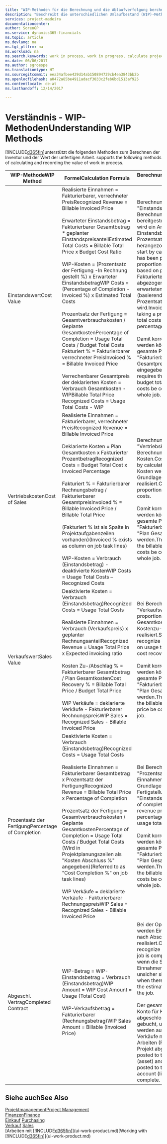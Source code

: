 ```yaml
---
title: "WIP-Methoden für die Berechnung und die Ablaufverfolgung berchnen und aufzeichnen | Microsoft Docs."
description: "Beschreibt die unterschiedlichen Umlaufbestand (WIP)-Methoden, die verwendet werden können, um Finanzdaten für Projekte zu senden und zu überwachen, die im Umlaufbestand sind."
services: project-madeira
documentationcenter: 
author: SorenGP
ms.service: dynamics365-financials
ms.topic: article
ms.devlang: na
ms.tgt_pltfrm: na
ms.workload: na
ms.search.keywords: work in process, work in progress, calculate project WIP
ms.date: 06/06/2017
ms.author: sgroespe
ms.translationtype: HT
ms.sourcegitcommit: eea34afbee429d14ab150894729cb4ea3843bb2b
ms.openlocfilehash: a0472a85be4911adacf3033c2feb6bd1513af925
ms.contentlocale: de-at
ms.lasthandoff: 12/14/2017

---
```

# <a name="understanding-wip-methods"></a><span data-ttu-id="9f862-103">Verständnis - WIP-Methoden</span><span class="sxs-lookup"><span data-stu-id="9f862-103">Understanding WIP Methods</span></span>
[!INCLUDE[d365fin](includes/d365fin_md.md)]<span data-ttu-id="9f862-104">unterstützt die folgenden Methoden zum Berechnen der Inventur und der Wert der unfertigen Arbeit.</span><span class="sxs-lookup"><span data-stu-id="9f862-104"> supports the following methods of calculating and recording the value of work in process.</span></span>

| <span data-ttu-id="9f862-105">WIP-Methode</span><span class="sxs-lookup"><span data-stu-id="9f862-105">WIP Method</span></span> | <span data-ttu-id="9f862-106">Formel</span><span class="sxs-lookup"><span data-stu-id="9f862-106">Calculation Formula</span></span> | <span data-ttu-id="9f862-107">Berechnungsbeschreibung</span><span class="sxs-lookup"><span data-stu-id="9f862-107">Calculation Description</span></span> |
| --- | --- | --- |
| <span data-ttu-id="9f862-108">Einstandswert</span><span class="sxs-lookup"><span data-stu-id="9f862-108">Cost Value</span></span> |<span data-ttu-id="9f862-109">Realisierte Einnahmen = Fakturierbarer, verrechneter Preis</span><span class="sxs-lookup"><span data-stu-id="9f862-109">Recognized Revenue = Billable Invoiced Price</span></span><br /><br /> <span data-ttu-id="9f862-110">Erwarteter Einstandsbetrag = Fakturierbarer Gesamtbetrag \* geplanter Einstandspreisanteil</span><span class="sxs-lookup"><span data-stu-id="9f862-110">Estimated Total Costs = Billable Total Price x Budget Cost Ratio</span></span><br /><br /> <span data-ttu-id="9f862-111">WIP-Kosten = (Prozentsatz der Fertigung -In Rechnung gestellt %) x Erwarteter Einstandsbetrag</span><span class="sxs-lookup"><span data-stu-id="9f862-111">WIP Costs = (Percentage of Completion - Invoiced %) x Estimated Total Costs</span></span><br /><br /> <span data-ttu-id="9f862-112">Prozentsatz der Fertigung = Gesamtverbrauchskosten / Geplante Gesamtkosten</span><span class="sxs-lookup"><span data-stu-id="9f862-112">Percentage of Completion = Usage Total Costs / Budget Total Costs</span></span><br /> <span data-ttu-id="9f862-113">Fakturiert % = Fakturierbarer verrechneter Preis</span><span class="sxs-lookup"><span data-stu-id="9f862-113">Invoiced % = Billable Invoiced Price</span></span><br /><br /> <span data-ttu-id="9f862-114">Verrechenbarer Gesamtpreis der deklarierten Kosten = Verbrauch Gesamtkosten - WIP</span><span class="sxs-lookup"><span data-stu-id="9f862-114">Billable Total Price Recognized Costs = Usage Total Costs - WIP</span></span> |<span data-ttu-id="9f862-115">Berechnungen vom Typ "Einstandswert" beginnen mit der Berechnung des Werts dessen, was bereitgestellt wurde. Zu diesem Zweck wird ein Anteil des erwarteten Einstandsbetrags (basierend auf dem Prozentsatz der Fertigstellung) herangezogen.</span><span class="sxs-lookup"><span data-stu-id="9f862-115">Cost value calculations start by calculating the value of what has been provided by taking a proportion of the estimated total costs based on percentage of completion.</span></span> <span data-ttu-id="9f862-116">Fakturierte Einstandsbeträge werden abgezogen, indem ein Anteil des erwarteten Einstandsbetrags (basierend auf dem fakturierten Prozentsatz) herangezogen wird.</span><span class="sxs-lookup"><span data-stu-id="9f862-116">Invoiced costs are subtracted by taking a proportion of the estimated total costs based on the invoiced percentage.</span></span><br /><br /> <span data-ttu-id="9f862-117">Damit korrekte Ergebnisse erzielt werden können, müssen für das gesamte Projekt Werte für "Fakturierbarer Gesamtbetrag", "Plan Gesamtpreis" und "Plan Gesamtkosten" eingegeben werden.</span><span class="sxs-lookup"><span data-stu-id="9f862-117">This calculation requires that the billable total price, budget total price, and budget total costs be correctly entered for the whole job.</span></span> |
| <span data-ttu-id="9f862-118">Vertriebskosten</span><span class="sxs-lookup"><span data-stu-id="9f862-118">Cost of Sales</span></span> |<span data-ttu-id="9f862-119">Realisierte Einnahmen = Fakturierbarer, verrechneter Preis</span><span class="sxs-lookup"><span data-stu-id="9f862-119">Recognized Revenue = Billable Invoiced Price</span></span><br /><br /> <span data-ttu-id="9f862-120">Deklarierte Kosten = Plan Gesamtkosten x Fakturierter Prozentbetrag</span><span class="sxs-lookup"><span data-stu-id="9f862-120">Recognized Costs = Budget Total Cost x Invoiced Percentage</span></span><br /><br /> <span data-ttu-id="9f862-121">Fakturiert % = Fakturierbarer Rechnungsbetrag / Fakturierbarer Gesamtpreis</span><span class="sxs-lookup"><span data-stu-id="9f862-121">Invoiced % = Billable Invoiced Price / Billable Total Price</span></span><br /><br /> <span data-ttu-id="9f862-122">(Fakturiert % ist als Spalte in Projektaufgabenzeilen vorhanden)</span><span class="sxs-lookup"><span data-stu-id="9f862-122">(Invoiced % exists as column on job task lines)</span></span><br /><br /> <span data-ttu-id="9f862-123">WIP-Kosten = Verbrauch (Einstandsbetrag) - deaktivierte Kosten</span><span class="sxs-lookup"><span data-stu-id="9f862-123">WIP Costs = Usage Total Costs – Recognized Costs</span></span> |<span data-ttu-id="9f862-124">Berechnungen vom Typ "Vertriebskosten" beginnen mit der Berechnung der deklarierten Kosten.</span><span class="sxs-lookup"><span data-stu-id="9f862-124">Cost of sales calculations begin by calculating the recognized costs.</span></span> <span data-ttu-id="9f862-125">Kosten werden proportional auf der Grundlage von "Plan Gesamtkosten" realisiert.</span><span class="sxs-lookup"><span data-stu-id="9f862-125">Costs are recognized proportionally based on budget total costs.</span></span><br /><br /> <span data-ttu-id="9f862-126">Damit korrekte Ergebnisse erzielt werden können, müssen für das gesamte Projekt Werte für "Fakturierbarer Gesamtbetrag" und "Plan Gesamtkosten" eingegeben werden.</span><span class="sxs-lookup"><span data-stu-id="9f862-126">This calculation requires that the billable total price and budget total costs be correctly entered for the whole job.</span></span> |
| <span data-ttu-id="9f862-127">Verkaufswert</span><span class="sxs-lookup"><span data-stu-id="9f862-127">Sales Value</span></span> |<span data-ttu-id="9f862-128">Deaktivierte Kosten = Verbrauch (Einstandsbetrag)</span><span class="sxs-lookup"><span data-stu-id="9f862-128">Recognized Costs = Usage Total Costs</span></span><br /><br /> <span data-ttu-id="9f862-129">Realisierte Einnahmen = Verbrauch (Verkaufspreis) x geplanter Rechnungsanteil</span><span class="sxs-lookup"><span data-stu-id="9f862-129">Recognized Revenue = Usage Total Price x Expected invoicing ratio</span></span><br /><br /> <span data-ttu-id="9f862-130">Kosten Zu-/Abschlag % = Fakturierbarer Gesamtbetrag / Plan Gesamtkosten</span><span class="sxs-lookup"><span data-stu-id="9f862-130">Cost Recovery % = Billable Total Price / Budget Total Price</span></span><br /><br /> <span data-ttu-id="9f862-131">WIP Verkäufe = deklarierte Verkäufe - Fakturierbarer Rechnungspreis</span><span class="sxs-lookup"><span data-stu-id="9f862-131">WIP Sales = Recognized Sales - Billable Invoiced Price</span></span> |<span data-ttu-id="9f862-132">Bei Berechnungen vom Typ "Verkaufswert" werden die Einnahmen proportional basierend auf "Verbrauch Gesamtkosten" und dem erwarteten Kostenzu-/-abschlagsanteil realisiert.</span><span class="sxs-lookup"><span data-stu-id="9f862-132">Sales value calculations recognize revenue proportionally based on usage total costs and the expected cost recovery ratio.</span></span><br /><br /> <span data-ttu-id="9f862-133">Damit korrekte Ergebnisse erzielt werden können, müssen für das gesamte Projekt Werte für "Fakturierbarer Gesamtbetrag" und "Plan Gesamtkosten" eingegeben werden.</span><span class="sxs-lookup"><span data-stu-id="9f862-133">This calculation requires that the billable total price and budget total price be correctly entered for the whole job.</span></span> |
| <span data-ttu-id="9f862-134">Prozentsatz der Fertigung</span><span class="sxs-lookup"><span data-stu-id="9f862-134">Percentage of Completion</span></span> |<span data-ttu-id="9f862-135">Deaktivierte Kosten = Verbrauch (Einstandsbetrag)</span><span class="sxs-lookup"><span data-stu-id="9f862-135">Recognized Costs = Usage Total Costs</span></span><br /><br /> <span data-ttu-id="9f862-136">Realisierte Einnahmen = Fakturierbarer Gesamtbetrag x Prozentsatz der Fertigung</span><span class="sxs-lookup"><span data-stu-id="9f862-136">Recognized Revenue = Billable Total Price x Percentage of Completion</span></span><br /><br /> <span data-ttu-id="9f862-137">Prozentsatz der Fertigung = Gesamtverbrauchskosten / Geplante Gesamtkosten</span><span class="sxs-lookup"><span data-stu-id="9f862-137">Percentage of Completion = Usage Total Costs / Budget Total Costs</span></span><br /> <span data-ttu-id="9f862-138">(Wird in Projektplanungszeilen als "Kosten Abschluss %" angegeben)</span><span class="sxs-lookup"><span data-stu-id="9f862-138">(Referred to as "Cost Completion %" on job task lines)</span></span><br /><br /> <span data-ttu-id="9f862-139">WIP Verkäufe = deklarierte Verkäufe - Fakturierbarer Rechnungspreis</span><span class="sxs-lookup"><span data-stu-id="9f862-139">WIP Sales = Recognized Sales - Billable Invoiced Price</span></span> |<span data-ttu-id="9f862-140">Bei Berechnungen vom Typ "Prozentsatz der Fertigung" werden Einnahmen proportional – auf der Grundlage des Prozentsatzes der Fertigstellung, also "Verbrauch" contra "Einstandspreis" – realisiert.</span><span class="sxs-lookup"><span data-stu-id="9f862-140">Percentage of completion calculations recognize revenue proportionally based on the percentage of completion, that is, usage total costs vs. budget costs.</span></span><br /><br /> <span data-ttu-id="9f862-141">Damit korrekte Ergebnisse erzielt werden können, müssen für das gesamte Projekt Werte für "Fakturierbarer Gesamtbetrag" und "Plan Gesamtkosten" eingegeben werden.</span><span class="sxs-lookup"><span data-stu-id="9f862-141">This calculation requires that the billable total price and budget total costs be correctly entered for the whole job.</span></span> |
| <span data-ttu-id="9f862-142">Abgeschl. Vertrag</span><span class="sxs-lookup"><span data-stu-id="9f862-142">Completed Contract</span></span> |<span data-ttu-id="9f862-143">WIP-Betrag = WIP-Einstandsbetrag = Verbrauch (Einstandsbetrag)</span><span class="sxs-lookup"><span data-stu-id="9f862-143">WIP Amount = WIP Cost Amount = Usage (Total Cost)</span></span><br /><br /> <span data-ttu-id="9f862-144">WIP-Verkaufsbetrag = Fakturierbarer (Rechnungsbetrag)</span><span class="sxs-lookup"><span data-stu-id="9f862-144">WIP Sales Amount = Billable (Invoiced Price)</span></span> |<span data-ttu-id="9f862-145">Bei der Option "Abgeschl. Vertrag" werden Einnahmen und Kosten erst nach Abschluss des Projekts realisiert.</span><span class="sxs-lookup"><span data-stu-id="9f862-145">Completed contract does not recognize revenue and costs until the job is complete.</span></span> <span data-ttu-id="9f862-146">Dies kann nützlich sein, wenn die Schätzungen der Kosten und Einnahmen für das Projekt äußerst unsicher sind.</span><span class="sxs-lookup"><span data-stu-id="9f862-146">You may want to do this when there is high uncertainty around the estimates of costs and revenue for the job.</span></span><br /><br /> <span data-ttu-id="9f862-147">Der gesamte Verbrauch wird auf das Konto für Kosten nicht abgeschlossener Arbeiten (Aktiva) gebucht, und alle fakturierten Verkäufe werden auf das Konto für fakturierte Verkäufe nicht abgeschlossener Arbeiten (Passiva) gebucht, bis das Projekt abgeschlossen ist.</span><span class="sxs-lookup"><span data-stu-id="9f862-147">All usage is posted to the WIP Costs account (asset) and all invoiced sales are posted to the WIP Invoiced Sales account (liability) until the job is complete.</span></span> |

## <a name="see-also"></a><span data-ttu-id="9f862-148">Siehe auch</span><span class="sxs-lookup"><span data-stu-id="9f862-148">See Also</span></span>
[<span data-ttu-id="9f862-149">Projektmanagement</span><span class="sxs-lookup"><span data-stu-id="9f862-149">Project Management</span></span>](projects-manage-projects.md)  
[<span data-ttu-id="9f862-150">Finanzen</span><span class="sxs-lookup"><span data-stu-id="9f862-150">Finance</span></span>](finance.md)  
<span data-ttu-id="9f862-151">[Einkauf](purchasing-manage-purchasing.md)       </span><span class="sxs-lookup"><span data-stu-id="9f862-151">[Purchasing](purchasing-manage-purchasing.md)       </span></span>  
<span data-ttu-id="9f862-152">[Verkauf](sales-manage-sales.md)    </span><span class="sxs-lookup"><span data-stu-id="9f862-152">[Sales](sales-manage-sales.md)    </span></span>  
<span data-ttu-id="9f862-153">[Arbeiten mit [!INCLUDE[d365fin](includes/d365fin_md.md)]](ui-work-product.md)</span><span class="sxs-lookup"><span data-stu-id="9f862-153">[Working with [!INCLUDE[d365fin](includes/d365fin_md.md)]](ui-work-product.md)</span></span>  

